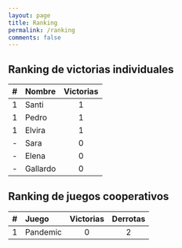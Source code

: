 ```yaml
---
layout: page
title: Ranking
permalink: /ranking
comments: false
---
```


## Ranking de victorias individuales

| # | Nombre | Victorias |
|:--:|:------|:---------:|
| 1 | Santi  |     1     |
| 1 | Pedro  |     1     |
| 1 | Elvira |     1     |
| - | Sara |     0     |
| - | Elena  |     0     |
| - | Gallardo |     0     |



## Ranking de juegos cooperativos

| # | Juego | Victorias |Derrotas |
|:--:|:------|:---------:|:---------:|
| 1 | Pandemic  |     0     | 2 |
